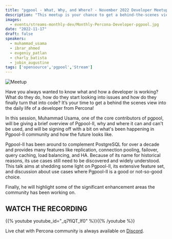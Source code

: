 ```yaml
---
title: "pgpool - What, Why, and Where? - November 2022 Developer Meetup"
description: "This meetup is your chance to get a behind-the-scenes view and to directly interact in person with our engineers. We’ll discuss development practices, tools, projects, frameworks, and many more engineering-focused topics that we are working on at Percona."
images:
  - events/streams-monthly-dev/Monthly-Percona-Developer-pgpool.jpg
date: "2022-11-17"
draft: false
speakers:
  - muhammad_usama
  - ibrar_ahmed
  - evgeniy_patlan
  - charly_batista
  - jobin_augustine
tags: ['opensource','pgpool','Stream']
---
```


![Meetup](events/streams-monthly-dev/Monthly-Percona-Developer-pgpool.jpg)

Have you always wanted to know what and how a developer is working? What do they do, how do they start looking into issues and how do they finally turn that into code? It’s your time to get a behind the scenes view into the daily life of a developer from Percona! 

In this session, Muhammad Usama, one of the core contributors of pgpool, will be giving a brief overview of Pgpool-II, why and where it can and can't be used, and will be signing off with a bit on what's been happening in Pgpool-II community and how the future looks like.

Pgpool-II has been around to complement PostgreSQL for over a decade and provides many features like replication, connection pooling, failover, query caching, load balancing, and HA.
Because of its name for historical reasons, its use cases still need to be discovered and widely understood. This talk aims at shedding some light on Pgpool-II, its extensive feature set, and discussion about use cases where Pgpool-II is a good or not-so-good choice.

Finally, he will highlight some of the significant enhancement areas the community has been working on.

## WATCH THE RECORDING

{{% youtube youtube_id="_q7fIQT_lf0" %}}{{% /youtube %}}

Live chat with Percona community is always available on [Discord](http://per.co.na/discord).


